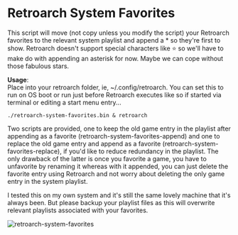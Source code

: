 # Retroarch System Favorites

This script will move (not copy unless you modify the script) your Retroarch favorites to the relevant system playlist and append a * so they're first to show. Retroarch doesn't support special characters like ⭐ so we'll have to make do with appending an asterisk for now. Maybe we can cope without those fabulous stars. 

<b>Usage</b>:   
Place into your retroarch folder, ie, ~/.config/retroarch. You can set this to run on OS boot or run just before Retroarch executes like so if started via terminal or editing a start menu entry...

```./retroarch-system-favorites.bin & retroarch```  

Two scripts are provided, one to keep the old game entry in the playlist after appending as a favorite (retroarch-system-favorites-append) and one to replace the old game entry and append as a favorite (retroarch-system-favorites-replace), if you'd like to reduce redundancy in the playlist. The only drawback of the latter is once you favorite a game, you have to unfavorite by renaming it whereas with it appended, you can just delete the favorite entry using Retroarch and not worry about deleting the only game entry in the system playlist.

 I tested this on my own system and it's still the same lovely machine that it's always been. But please backup your playlist files as this will overwrite relevant playlists associated with your favorites.

 
![retroarch-system-favorites](https://github.com/new-penguin/retroarch-system-favorites/assets/139792946/a42c8da8-1a33-42c0-9ac1-3a0af1931ebd)

